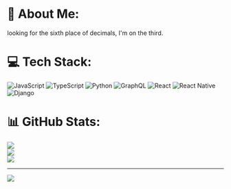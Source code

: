 # 💫 About Me:
looking for the sixth place of decimals, I'm on the third.


# 💻 Tech Stack:
![JavaScript](https://img.shields.io/badge/javascript-%23323330.svg?style=for-the-badge&logo=javascript&logoColor=%23F7DF1E) ![TypeScript](https://img.shields.io/badge/typescript-%23007ACC.svg?style=for-the-badge&logo=typescript&logoColor=white) ![Python](https://img.shields.io/badge/python-3670A0?style=for-the-badge&logo=python&logoColor=ffdd54) ![GraphQL](https://img.shields.io/badge/-GraphQL-E10098?style=for-the-badge&logo=graphql&logoColor=white) ![React](https://img.shields.io/badge/react-%2320232a.svg?style=for-the-badge&logo=react&logoColor=%2361DAFB) ![React Native](https://img.shields.io/badge/react_native-%2320232a.svg?style=for-the-badge&logo=react&logoColor=%2361DAFB) ![Django](https://img.shields.io/badge/django-%23092E20.svg?style=for-the-badge&logo=django&logoColor=white)
# 📊 GitHub Stats:
![](https://github-readme-stats.vercel.app/api?username=Kipsanga-Gregory&theme=vue&hide_border=false&include_all_commits=false&count_private=false)<br/>
![](https://github-readme-streak-stats.herokuapp.com/?user=Kipsanga-Gregory&theme=vue&hide_border=false)<br/>
![](https://github-readme-stats.vercel.app/api/top-langs/?username=Kipsanga-Gregory&theme=vue&hide_border=false&include_all_commits=false&count_private=false&layout=compact)

---
[![](https://visitcount.itsvg.in/api?id=Kipsanga-Gregory&icon=0&color=0)](https://visitcount.itsvg.in)

<!-- Proudly created with GPRM ( https://gprm.itsvg.in ) -->
